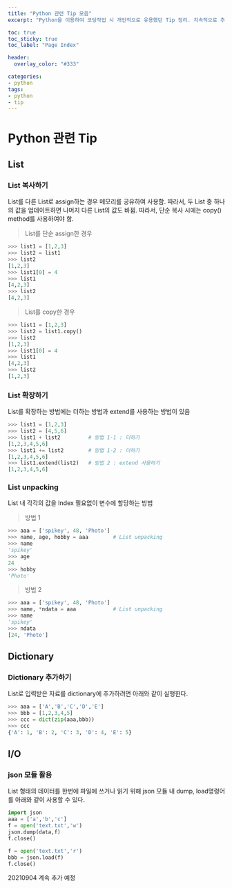 ```yaml
---
title: "Python 관련 Tip 모음" 
excerpt: "Python을 이용하여 코딩작업 시 개인적으로 유용했던 Tip 정리. 지속적으로 추가 예정!!!" 

toc: true
toc_sticky: true
toc_label: "Page Index"

header:
  overlay_color: "#333"

categories: 
- python 
tags: 
- python
- tip
---
```


# Python 관련 Tip

## List
### List 복사하기
List를 다른 List로 assign하는 경우 메모리를 공유하여 사용함. 따라서, 두 List 중 하나의 값을 업데이트하면 나머지 다른 List의 값도 바뀜. 따라서, 단순 복사 시에는 copy() method를 사용하여야 함.

>List를 단순 assign한 경우
```python
>>> list1 = [1,2,3]
>>> list2 = list1
>>> list2
[1,2,3]
>>> list1[0] = 4
>>> list1
[4,2,3]
>>> list2
[4,2,3]
```

>List를 copy한 경우

```python
>>> list1 = [1,2,3]
>>> list2 = list1.copy()
>>> list2
[1,2,3]
>>> list1[0] = 4
>>> list1
[4,2,3]
>>> list2
[1,2,3]
```

### List 확장하기
List를 확장하는 방법에는 더하는 방법과 extend를 사용하는 방법이 있음

```python
>>> list1 = [1,2,3]
>>> list2 = [4,5,6]
>>> list1 + list2         # 방법 1-1 : 더하기
[1,2,3,4,5,6]
>>> list1 += list2        # 방법 1-2 : 더하기
[1,2,3,4,5,6]
>>> list1.extend(list2)   # 방법 2 : extend 사용하기
[1,2,3,4,5,6]
```

### List unpacking
List 내 각각의 값을 Index 필요없이 변수에 할당하는 방법
>방법 1
```python
>>> aaa = ['spikey', 48, 'Photo']
>>> name, age, hobby = aaa        # List unpacking
>>> name
'spikey'
>>> age
24
>>> hobby
'Photo'
```
>방법 2
```python
>>> aaa = ['spikey', 48, 'Photo']
>>> name, *ndata = aaa            # List unpacking
>>> name
'spikey'
>>> ndata
[24, 'Photo']
```

## Dictionary
### Dictionary 추가하기
List로 입력받은 자료를 dictionary에 추가하려면 아래와 같이 실행한다.

```python
>>> aaa = ['A','B','C','D','E']
>>> bbb = [1,2,3,4,5]
>>> ccc = dict(zip(aaa,bbb))
>>> ccc
{'A': 1, 'B': 2, 'C': 3, 'D': 4, 'E': 5}
```

## I/O
### json 모듈 활용
List 형태의 데이터를 한번에 파일에 쓰거나 읽기 위해 json 모듈 내 dump, load명령어를 아래와 같이 사용할 수 있다.

```python
import json
aaa = ['a','b','c']
f = open('text.txt','w')
json.dump(data,f)
f.close()

f = open('text.txt','r')
bbb = json.load(f)
f.close()
```



20210904 계속 추가 예정